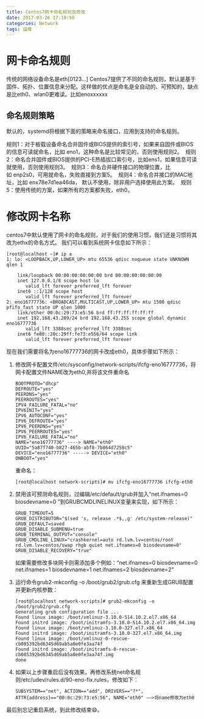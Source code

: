 ```yaml
---
title: Centos7网卡命名规则及修改
date: 2017-03-26 17:10:58
categories: Network
tags: 运维
---
```


# 网卡命名规则

传统的网络设备命名是eth[0123…]
Centos7提供了不同的命名规则，默认是基于固件、拓扑、位置信息来分配。这样做的优点是命名是全自动的、可预知的，缺点是比eth0、wlan0更难读。比如enoxxxxxx 

## 命名规则策略

默认的，systemd将根据下面的策略来命名接口，应用到支持的命名规则。

规则1：对于板载设备命名合并固件或BIOS提供的索引号，如果来自固件或BIOS的信息可读就命名，比如 eno1，这种命名是比较常见的，否则使用规则2。 
规则2：命名合并固件或BIOS提供的PCI-E热插拔口索引号，比如ens1，如果信息可读就使用，否则使用规则3。 
规则3：命名合并硬件接口的物理位置，比如 enp2s0，可用就命名，失败直接到方案5。 
规则4：命名合并接口的MAC地址，比如 enx78e7d1ea46da， 默认不使用，除非用户选择使用此方案。 
规则5：使用传统的方案，如果所有的方案都失败，eth0。

# 修改网卡名称

centos7中默认使用了网卡的命名规则，对于我们的使用习惯，我们还是习惯将其改为ethx的命名方式。
我们可以看到系统网卡信息如下所示：

```
[root@localhost ~]# ip a
1: lo: <LOOPBACK,UP,LOWER_UP> mtu 65536 qdisc noqueue state UNKNOWN qlen 1

    link/loopback 00:00:00:00:00:00 brd 00:00:00:00:00:00
    inet 127.0.0.1/8 scope host lo
       valid_lft forever preferred_lft forever
    inet6 ::1/128 scope host
       valid_lft forever preferred_lft forever
2: eno16777736: <BROADCAST,MULTICAST,UP,LOWER_UP> mtu 1500 qdisc pfifo_fast state UP qlen 1000
    link/ether 00:0c:29:73:e5:56 brd ff:ff:ff:ff:ff:ff
    inet 192.168.43.209/24 brd 192.168.43.255 scope global dynamic eno16777736
       valid_lft 3388sec preferred_lft 3388sec
    inet6 fe80::20c:29ff:fe73:e556/64 scope link
       valid_lft forever preferred_lft forever
```

现在我们需要将名为eno16777736的网卡改成eth0，具体步骤如下所示：
1. 修改网卡配置文件/etc/sysconfig/network-scripts/ifcfg-eno16777736，将网卡配置文件NAME改为eth0,并将该文件重命名

   ```TYPE=&quot;Ethernet&quot;
   BOOTPROTO="dhcp"
   DEFROUTE="yes"
   PEERDNS="yes"
   PEERROUTES="yes"
   IPV4_FAILURE_FATAL="no"
   IPV6INIT="yes"
   IPV6_AUTOCONF="yes"
   IPV6_DEFROUTE="yes"
   IPV6_PEERDNS="yes"
   IPV6_PEERROUTES="yes"
   IPV6_FAILURE_FATAL="no"
   NAME="eno16777736" ----> NAME="eth0"
   UUID="5a87f740-b827-465b-abf8-7b864d7258c5"
   DEVICE="eno16777736" -----> DEVICE="eth0"
   ONBOOT="yes"
   ```
   重命名：
   ```
   [root@localhost network-scripts]# mv ifcfg-eno16777736 ifcfg-eth0
   ```

2. 禁用该可预测命名规则，过编辑/etc/default/grub并加入“net.ifnames=0 biosdevname=0 ”到GRUBCMDLINELINUX变量来实现，如下所示：
   ```
   GRUB_TIMEOUT=5
   GRUB_DISTRIBUTOR="$(sed 's, release .*$,,g' /etc/system-release)"
   GRUB_DEFAULT=saved
   GRUB_DISABLE_SUBMENU=true
   GRUB_TERMINAL_OUTPUT="console"
   GRUB_CMDLINE_LINUX="crashkernel=auto rd.lvm.lv=centos/root rd.lvm.lv=centos/swap rhgb quiet net.ifnames=0 biosdevname=0"
   GRUB_DISABLE_RECOVERY="true"
   ```
   如果需要修改多块网卡则需添加多个例如：“net.ifnames=0 biosdevname=0 net.ifnames=1 biosdevname=1 net.ifnames=2 biosdevname=2”
3. 运行命令grub2-mkconfig -o /boot/grub2/grub.cfg 来重新生成GRUB配置并更新内核参数：
   ```
   [root@localhost network-scripts]# grub2-mkconfig -o /boot/grub2/grub.cfg
   Generating grub configuration file ...
   Found linux image: /boot/vmlinuz-3.10.0-514.10.2.el7.x86_64
   Found initrd image: /boot/initramfs-3.10.0-514.10.2.el7.x86_64.img
   Found linux image: /boot/vmlinuz-3.10.0-327.el7.x86_64
   Found initrd image: /boot/initramfs-3.10.0-327.el7.x86_64.img
   Found linux image: /boot/vmlinuz-0-rescue-cb085392bd6345d69ab5a0e0fe3aa74f
   Found initrd image: /boot/initramfs-0-rescue-cb085392bd6345d69ab5a0e0fe3aa74f.img
   done
   ```
4. 如果以上步骤重启后没有效果，再修改系统net命名规则/etc/udev/rules.d/90-eno-fix.rules，修改如下：
   ```
   SUBSYSTEM=="net", ACTION=="add", DRIVERS=="?*", ATTR{address}=="00:0c:29:73:e5:56", NAME="eth0" ——>将name修改为eth0
   ```
最后别忘记重启系统，到此修改结束😄。
